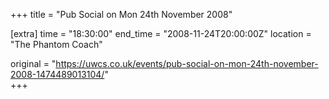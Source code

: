 +++
title = "Pub Social on Mon 24th November 2008"

[extra]
time = "18:30:00"
end_time = "2008-11-24T20:00:00Z"
location = "The Phantom Coach"

original = "https://uwcs.co.uk/events/pub-social-on-mon-24th-november-2008-1474489013104/"    
+++



